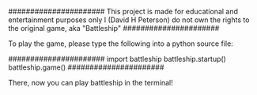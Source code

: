 ######################
This project is made for educational and entertainment purposes only
I (David H Peterson) do not own the rights to the original game, aka "Battleship"
######################

To play the game, please type the following into a python source file:

######################
import battleship
battleship.startup()
battleship.game()
######################

There, now you can play battleship in the terminal!
